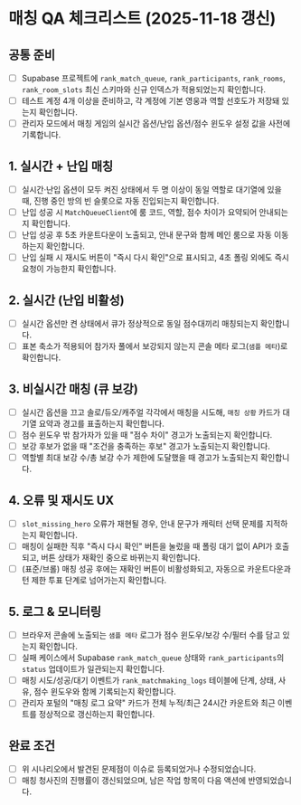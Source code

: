 # 매칭 QA 체크리스트 (2025-11-18 갱신)

## 공통 준비

- [ ] Supabase 프로젝트에 `rank_match_queue`, `rank_participants`, `rank_rooms`, `rank_room_slots` 최신 스키마와 신규 인덱스가 적용되었는지 확인합니다.
- [ ] 테스트 계정 4개 이상을 준비하고, 각 계정에 기본 영웅과 역할 선호도가 저장돼 있는지 확인합니다.
- [ ] 관리자 모드에서 매칭 게임의 실시간 옵션/난입 옵션/점수 윈도우 설정 값을 사전에 기록합니다.

## 1. 실시간 + 난입 매칭

- [ ] 실시간·난입 옵션이 모두 켜진 상태에서 두 명 이상이 동일 역할로 대기열에 있을 때, 진행 중인 방의 빈 슬롯으로 자동 진입되는지 확인합니다.
- [ ] 난입 성공 시 `MatchQueueClient`에 룸 코드, 역할, 점수 차이가 요약되어 안내되는지 확인합니다.
- [ ] 난입 성공 후 5초 카운트다운이 노출되고, 안내 문구와 함께 메인 룸으로 자동 이동하는지 확인합니다.
- [ ] 난입 실패 시 재시도 버튼이 "즉시 다시 확인"으로 표시되고, 4초 폴링 외에도 즉시 요청이 가능한지 확인합니다.

## 2. 실시간 (난입 비활성)

- [ ] 실시간 옵션만 켠 상태에서 큐가 정상적으로 동일 점수대끼리 매칭되는지 확인합니다.
- [ ] 표본 축소가 적용되어 참가자 풀에서 보강되지 않는지 콘솔 메타 로그(`샘플 메타`)로 확인합니다.

## 3. 비실시간 매칭 (큐 보강)

- [ ] 실시간 옵션을 끄고 솔로/듀오/캐주얼 각각에서 매칭을 시도해, `매칭 상황` 카드가 대기열 요약과 경고를 표출하는지 확인합니다.
- [ ] 점수 윈도우 밖 참가자가 있을 때 "점수 차이" 경고가 노출되는지 확인합니다.
- [ ] 보강 후보가 없을 때 "조건을 충족하는 후보" 경고가 노출되는지 확인합니다.
- [ ] 역할별 최대 보강 수/총 보강 수가 제한에 도달했을 때 경고가 노출되는지 확인합니다.

## 4. 오류 및 재시도 UX

- [ ] `slot_missing_hero` 오류가 재현될 경우, 안내 문구가 캐릭터 선택 문제를 지적하는지 확인합니다.
- [ ] 매칭이 실패한 직후 "즉시 다시 확인" 버튼을 눌렀을 때 폴링 대기 없이 API가 호출되고, 버튼 상태가 재확인 중으로 바뀌는지 확인합니다.
- [ ] (표준/브롤) 매칭 성공 후에는 재확인 버튼이 비활성화되고, 자동으로 카운트다운과 턴 제한 투표 단계로 넘어가는지 확인합니다.

## 5. 로그 & 모니터링

- [ ] 브라우저 콘솔에 노출되는 `샘플 메타` 로그가 점수 윈도우/보강 수/필터 수를 담고 있는지 확인합니다.
- [ ] 실패 케이스에서 Supabase `rank_match_queue` 상태와 `rank_participants`의 `status` 업데이트가 일관되는지 확인합니다.
- [ ] 매칭 시도/성공/대기 이벤트가 `rank_matchmaking_logs` 테이블에 단계, 상태, 사유, 점수 윈도우와 함께 기록되는지 확인합니다.
- [ ] 관리자 포털의 "매칭 로그 요약" 카드가 전체 누적/최근 24시간 카운트와 최근 이벤트를 정상적으로 갱신하는지 확인합니다.

## 완료 조건

- [ ] 위 시나리오에서 발견된 문제점이 이슈로 등록되었거나 수정되었습니다.
- [ ] 매칭 청사진의 진행률이 갱신되었으며, 남은 작업 항목이 다음 액션에 반영되었습니다.
